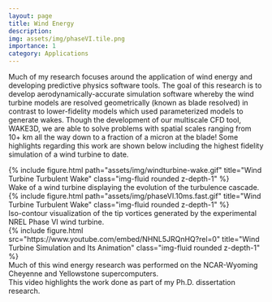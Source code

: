 ```yaml
---
layout: page
title: Wind Energy
description: 
img: assets/img/phaseVI.tile.png
importance: 1
category: Applications
---
```


Much of my research focuses around the application of wind energy and developing predictive physics software tools.
The goal of this research is to develop aerodynamically-accurate simulation software whereby the wind turbine models 
are resolved geometrically (known as blade resolved) in contrast to lower-fidelity models which used parameterized models 
to generate wakes. Though the development of our multiscale CFD tool, WAKE3D, we are able to solve problems with spatial scales 
ranging from 10+ km all the way down to a fraction of a micron at the blade! Some highlights regarding this work are shown below 
including the highest fidelity simulation of a wind turbine to date.

<div class="row">
    <div class="col-sm mt-3 mt-md-0">
        {% include figure.html path="assets/img/windturbine-wake.gif" title="Wind Turbine Turbulent Wake" class="img-fluid rounded z-depth-1" %}
    </div>
</div>
<div class="caption">
    Wake of a wind turbine displaying the evolution of the turbulence cascade.
</div>

<div class="row">
    <div class="col-sm mt-3 mt-md-0">
        {% include figure.html path="assets/img/phaseVI.10ms.fast.gif" title="Wind Turbine Turbulent Wake" class="img-fluid rounded z-depth-1" %}
    </div>
</div>
<div class="caption">
    Iso-contour visualization of the tip vortices generated by the experimental NREL Phase VI wind turbine.
</div>


<div class="row">
    <div class="col-sm mt-3 mt-md-0">
        {% include figure.html src="https://www.youtube.com/embed/NHNL5JRQnHQ?rel=0" title="Wind Turbine Simulation and Its Animation" class="img-fluid rounded z-depth-1" %}
    </div>
</div>
<div class="caption">
    Much of this wind energy research was performed on the NCAR-Wyoming Cheyenne and Yellowstone supercomputers. <br/>
    This video highlights the work done as part of my Ph.D. dissertation research.
</div>
